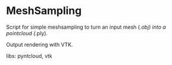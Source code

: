# MeshSampling

Script for simple meshsampling to turn an input mesh (*.obj) into a pointcloud (*.ply).

Output rendering with VTK.

libs: pyntcloud, vtk
